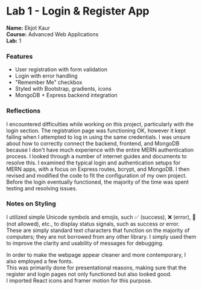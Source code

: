 # Lab 1 - Login & Register App

**Name:** Ekjot Kaur  
**Course:** Advanced Web Applications  
**Lab:** 1

### Features
- User registration with form validation
- Login with error handling
- "Remember Me" checkbox
- Styled with Bootstrap, gradients, icons
- MongoDB + Express backend integration

### Reflections
I encountered difficulties while working on this project, particularly with the login section.  The registration page was functioning OK, however it kept failing when I attempted to log in using the same credentials.  I was unsure about how to correctly connect the backend, frontend, and MongoDB because I don't have much experience with the entire MERN authentication process.  I looked through a number of internet guides and documents to resolve this.  I examined the typical login and authentication setups for MERN apps, with a focus on Express routes, bcrypt, and MongoDB.  I then revised and modified the code to fit the configuration of my own project.  Before the login eventually functioned, the majority of the time was spent testing and resolving issues.

### Notes on Styling
I utilized simple Unicode symbols and emojis, such ✅ (success), ❌ (error), 🚫 (not allowed), etc., to display status signals, such as success or error.
These are simply standard text characters that function on the majority of computers; they are not borrowed from any other library.
I simply used them to improve the clarity and usability of messages for debugging.

In order to make the webpage appear cleaner and more contemporary, I also employed a few fonts.  
This was primarily done for presentational reasons, making sure that the register and login pages not only functioned but also looked good.  
I imported React icons and framer motion for this purpose.
